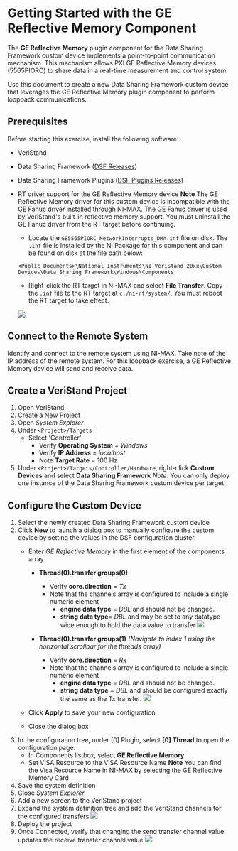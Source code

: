 # Getting Started with the GE Reflective Memory Component
The **GE Reflective Memory** plugin component for the Data Sharing Framework custom device implements a point-to-point communication mechanism. This mechanism allows PXI GE Reflective Memory devices (5565PIORC) to share data in a real-time measurement and control system.

Use this document to create a new Data Sharing Framework custom device that leverages the GE Reflective Memory plugin component to perform loopback communications.

## Prerequisites
Before starting this exercise, install the following software:

- VeriStand
- Data Sharing Framework ([DSF Releases](https://github.com/ni/niveristand-data-sharing-framework-custom-device/releases))
- Data Sharing Framework Plugins ([DSF Plugins Releases](https://github.com/ni/niveristand-data-sharing-framework-custom-device-plugins/releases))
- RT driver support for the GE Reflective Memory device
   **Note** The GE Reflective Memory driver for this custom device is incompatible with the GE Fanuc driver installed through NI-MAX. The GE Fanuc driver is used by VeriStand's built-in reflective memory support. You must uninstall the GE Fanuc driver from the RT target before continuing.
   - Locate the `GE5565PIORC_NetworkInterrupts_DMA.inf` file on disk. The `.inf` file is installed by the NI Package for this component and can be found on disk at the file path below:
   ```
   <Public Documents>\National Instruments\NI VeriStand 20xx\Custom Devices\Data Sharing Framework\Windows\Components
   ```
   - Right-click the RT target in NI-MAX and select **File Transfer**. Copy the `.inf` file to the RT target at `c:/ni-rt/system/`. You must reboot the RT target to take effect.

   ![](support/GERMFileTransferToRTTarget.png)

## Connect to the Remote System
Identify and connect to the remote system using NI-MAX. Take note of the IP address of the remote system. For this loopback exercise, a GE Reflective Memory device will send and receive data.

## Create a VeriStand Project
1. Open VeriStand
1. Create a New Project
1. Open *System Explorer*
1. Under `<Project>/Targets`
   - Select 'Controller'
      - Verify **Operating System** = *Windows*
      - Verify **IP Address** = *localhost*
      - Note **Target Rate** = 100 Hz
1. Under `<Project>/Targets/Controller/Hardware`, right-click **Custom Devices** and select **Data Sharing Framework**
*Note*: You can only deploy one instance of the Data Sharing Framework custom device per target.

## Configure the Custom Device
1. Select the newly created Data Sharing Framework custom device
1. Click **New** to launch a dialog box to manually configure the custom device by setting the values in the DSF configuration cluster.
   - Enter *GE Reflective Memory* in the first element of the components array
      - **Thread(0).transfer groups(0)**
         - Verify **core.direction** = *Tx*
         - Note that the channels array is configured to include a single numeric element
            - **engine data type** = *DBL* and should not be changed.
            - **string data type**= *DBL* and may be set to any datatype wide enough to hold the data value to transfer
            ![](support/GERMConfigureTxTransfer.png)

       - **Thread(0).transfer groups(1)** _(Navigate to index 1 using the horizontal scrollbar for the threads array)_
          - Verify **core.direction** = *Rx*
         - Note that the channels array is configured to include a single numeric element
            - **engine data type** = *DBL* and should not be changed.
            - **string data type** = *DBL* and should be configured exactly the same as the Tx transfer.
            ![](support/GERMConfigureRxTransfer.png)

    - Click **Apply** to save your new configuration
    - Close the dialog box
1. In the configuration tree, under [0] Plugin, select **[0] Thread** to open the configuration page:
   - In Components listbox, select **GE Reflective Memory**
   - Set VISA Resource to the VISA Resource Name
   **Note** You can find the Visa Resource Name in NI-MAX by selecting the GE Reflective Memory Card
1. Save the system definition
1. Close *System Explorer*
1. Add a new screen to the VeriStand project
1. Expand the system definition tree and add the VeriStand channels for the configured transfers
![](support/GERMCreateScreen.png)
1. Deploy the project
1. Once Connected, verify that changing the send transfer channel value updates the receive transfer channel value
![](support/GERMVerifyDataTransfer.png)
